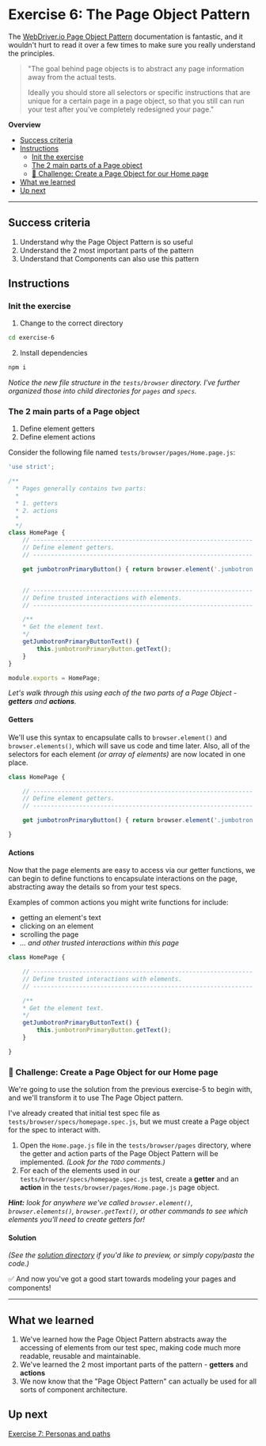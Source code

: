 # Exercise 6: The Page Object Pattern

The [WebDriver.io Page Object Pattern](http://v4.webdriver.io/guide/testrunner/pageobjects.html) documentation is fantastic, and it wouldn't hurt to read it over a few times to make sure you really understand the principles.

> "The goal behind page objects is to abstract any page information away from the actual tests.
> 
> Ideally you should store all selectors or specific instructions that are unique for a certain page in a page object, so that you still can run your test after you’ve completely redesigned your page."

**Overview**

<!-- TOC -->

- [Success criteria](#success-criteria)
- [Instructions](#instructions)
  - [Init the exercise](#init-the-exercise)
  - [The 2 main parts of a Page object](#the-2-main-parts-of-a-page-object)
  - [💪 Challenge: Create a Page Object for our Home page](#💪-challenge-create-a-page-object-for-our-home-page)
- [What we learned](#what-we-learned)
- [Up next](#up-next)

<!-- /TOC -->

---

## Success criteria

1. Understand why the Page Object Pattern is so useful
1. Understand the 2 most important parts of the pattern
1. Understand that Components can also use this pattern

## Instructions

### Init the exercise

1. Change to the correct directory

```bash
cd exercise-6
```

2. Install dependencies

```bash
npm i
```

_Notice the new file structure in the `tests/browser` directory.  I've further organized those into child directories for `pages` and `specs`._

### The 2 main parts of a Page object

1. Define element getters
1. Define element actions

Consider the following file named `tests/browser/pages/Home.page.js`:

```js
'use strict';

/**
  * Pages generally contains two parts:
  *
  * 1. getters
  * 2. actions
  *
  */
class HomePage {
    // --------------------------------------------------------------
    // Define element getters.
    // --------------------------------------------------------------

    get jumbotronPrimaryButton() { return browser.element('.jumbotron .btn-primary'); }


    // --------------------------------------------------------------
    // Define trusted interactions with elements.
    // --------------------------------------------------------------

    /**
    * Get the element text.
    */
    getJumbotronPrimaryButtonText() {
        this.jumbotronPrimaryButton.getText();
    }
}

module.exports = HomePage;

```

_Let's walk through this using each of the two parts of a Page Object - **getters** and **actions**._

#### Getters

We'll use this syntax to encapsulate calls to `browser.element()` and `browser.elements()`, which will save us code and time later.  Also, all of the selectors for each element _(or array of elements)_ are now located in one place.

```js
class HomePage {

    // --------------------------------------------------------------
    // Define element getters.
    // --------------------------------------------------------------

    get jumbotronPrimaryButton() { return browser.element('.jumbotron .btn-primary'); }

}
```

#### Actions

Now that the page elements are easy to access via our getter functions, we can begin to define functions to encapsulate interactions on the page, abstracting away the details so from your test specs.

Examples of common actions you might write functions for include:

- getting an element's text
- clicking on an element
- scrolling the page
- _... and other trusted interactions within this page_

```js
class HomePage {

    // --------------------------------------------------------------
    // Define trusted interactions with elements.
    // --------------------------------------------------------------

    /**
    * Get the element text.
    */
    getJumbotronPrimaryButtonText() {
        this.jumbotronPrimaryButton.getText();
    }

}
```

### 💪 Challenge: Create a Page Object for our Home page

We're going to use the solution from the previous exercise-5 to begin with, and we'll transform it to use The Page Object pattern.

I've already created that initial test spec file as `tests/browser/specs/homepage.spec.js`, but we must create a Page object for the spec to interact with.

1. Open the `Home.page.js` file in the `tests/browser/pages` directory, where the getter and action parts of the Page Object Pattern will be implemented. _(Look for the `TODO` comments.)_
2. For each of the elements used in our `tests/browser/specs/homepage.spec.js` test, create a **getter** and an **action** in the `tests/browser/pages/Home.page.js` page object.

_**Hint:** look for anywhere we've called `browser.element()`, `browser.elements()`, `browser.getText()`, or other commands to see which elements you'll need to create getters for!_

#### Solution

_(See the [solution directory](tests/browser/solution) if you'd like to preview, or simply copy/pasta the code.)_

✅ And now you've got a good start towards modeling your pages and components!

---

## What we learned

1. We've learned how the Page Object Pattern abstracts away the accessing of elements from our test spec, making code much more readable, reusable and maintainable.
1. We've learned the 2 most important parts of the pattern - **getters** and **actions**
1. We now know that the "Page Object Pattern" can actually be used for all sorts of component architecture.

## Up next

[Exercise 7: Personas and paths](../exercise-7)
